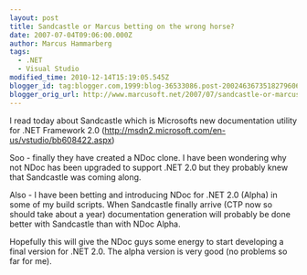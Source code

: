```yaml
---
layout: post
title: Sandcastle or Marcus betting on the wrong horse?
date: 2007-07-04T09:06:00.000Z
author: Marcus Hammarberg
tags:
  - .NET
  - Visual Studio
modified_time: 2010-12-14T15:19:05.545Z
blogger_id: tag:blogger.com,1999:blog-36533086.post-2002463673518279606
blogger_orig_url: http://www.marcusoft.net/2007/07/sandcastle-or-marcus-betting-on-wrong.html
---
```


I read today about Sandcastle which is Microsofts new documentation utility
for .NET Framework 2.0
(<http://msdn2.microsoft.com/en-us/vstudio/bb608422.aspx>)

Soo -
finally they have created a NDoc clone. I have been wondering why
not NDoc
has been upgraded to support .NET 2.0 but they probably knew that
Sandcastle was coming along.

Also - I have been betting and introducing NDoc for .NET 2.0 (Alpha) in some of
my build scripts. When Sandcastle finally arrive (CTP now so
should take about a year) documentation generation will probably be done
better with Sandcastle than with NDoc Alpha.

Hopefully this will give the NDoc guys some energy to start
developing a final version for .NET 2.0. The alpha version is very good
(no problems so far for me).
